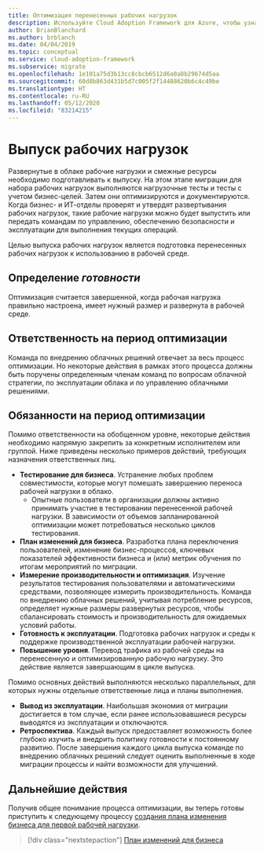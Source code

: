 ```yaml
---
title: Оптимизация перенесенных рабочих нагрузок
description: Используйте Cloud Adoption Framework для Azure, чтобы узнать, как подготовить перенесенную рабочую нагрузку и ресурсы для повышения уровня рабочей среды.
author: BrianBlanchard
ms.author: brblanch
ms.date: 04/04/2019
ms.topic: conceptual
ms.service: cloud-adoption-framework
ms.subservice: migrate
ms.openlocfilehash: 1e101a75d3b13cc8cbcb6512d6a0a8b29674d5aa
ms.sourcegitcommit: 60d8b863d431b5d7c005f2f14488620b6c4c49be
ms.translationtype: HT
ms.contentlocale: ru-RU
ms.lasthandoff: 05/12/2020
ms.locfileid: "83214215"
---
```

# <a name="release-workloads"></a>Выпуск рабочих нагрузок

Развернутые в облаке рабочие нагрузки и смежные ресурсы необходимо подготавливать к выпуску. На этом этапе миграции для набора рабочих нагрузок выполняются нагрузочные тесты и тесты с учетом бизнес-целей. Затем они оптимизируются и документируются. Когда бизнес- и ИТ-отделы проверят и утвердят развертывания рабочих нагрузок, такие рабочие нагрузки можно будет выпустить или передать командам по управлению, обеспечению безопасности и эксплуатации для выполнения текущих операций.

Целью выпуска рабочих нагрузок является подготовка перенесенных рабочих нагрузок к использованию в рабочей среде.

## <a name="definition-of-_done_"></a>Определение _готовности_

Оптимизация считается завершенной, когда рабочая нагрузка правильно настроена, имеет нужный размер и развернута в рабочей среде.

## <a name="accountability-during-optimization"></a>Ответственность на период оптимизации

Команда по внедрению облачных решений отвечает за весь процесс оптимизации. Но некоторые действия в рамках этого процесса должны быть поручены определенным членам команд по вопросам облачной стратегии, по эксплуатации облака и по управлению облачными решениями.

## <a name="responsibilities-during-optimization"></a>Обязанности на период оптимизации

Помимо ответственности на обобщенном уровне, некоторые действия необходимо напрямую закрепить за конкретным исполнителем или группой. Ниже приведены несколько примеров действий, требующих назначения ответственных лиц.

- **Тестирование для бизнеса**. Устранение любых проблем совместимости, которые могут помешать завершению переноса рабочей нагрузки в облако.
  - Опытные пользователи в организации должны активно принимать участие в тестировании перенесенной рабочей нагрузки. В зависимости от объемов запланированной оптимизации может потребоваться несколько циклов тестирования.
- **План изменений для бизнеса**. Разработка плана переключения пользователей, изменение бизнес-процессов, ключевых показателей эффективности бизнеса и (или) метрик обучения по итогам мероприятий по миграции.
- **Измерение производительности и оптимизация**. Изучение результатов тестирования пользователями и автоматическими средствами, позволяющее измерить производительность. Команда по внедрению облачных решений, учитывая потребление ресурсов, определяет нужные размеры развернутых ресурсов, чтобы сбалансировать стоимость и производительность для ожидаемых условий работы.
- **Готовность к эксплуатации**. Подготовка рабочих нагрузок и среды к поддержке производственной эксплуатации рабочей нагрузки.
- **Повышение уровня**. Перевод трафика из рабочей среды на перенесенную и оптимизированную рабочую нагрузку. Это действие является завершающим в цикле выпуска.

Помимо основных действий выполняются несколько параллельных, для которых нужны отдельные ответственные лица и планы выполнения.

- **Вывод из эксплуатации**. Наибольшая экономия от миграции достигается в том случае, если ранее использовавшиеся ресурсы выводятся из эксплуатации и отключаются.
- **Ретроспектива**. Каждый выпуск предоставляет возможность более глубоко изучить и внедрить политику готовности к постоянному развитию. После завершения каждого цикла выпуска команде по внедрению облачных решений следует оценить выполненные в ходе миграции процессы и найти возможности для улучшений.

## <a name="next-steps"></a>Дальнейшие действия

Получив общее понимание процесса оптимизации, вы теперь готовы приступить к следующему процессу [создания плана изменения бизнеса для первой рабочей нагрузки](./business-change-plan.md).

> [!div class="nextstepaction"]
> [План изменений для бизнеса](./business-change-plan.md)
